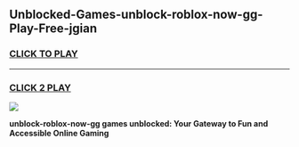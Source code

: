 
## Unblocked-Games-unblock-roblox-now-gg-Play-Free-jgian
<h3>
<a href="https://premium76.site?title=unblock-roblox-now-gg&ref=23A">CLICK TO PLAY</a></h3>
<hr>

<h3>
<a href="https://premium76.site?title=unblock-roblox-now-gg&ref=23A">CLICK 2 PLAY</a>
  
</h3>

<a href="https://premium76.site?title=unblock-roblox-now-gg&ref=23A"><img src="https://clearcache.store/games.png"></a>


**unblock-roblox-now-gg games unblocked: Your Gateway to Fun and Accessible Online Gaming**
